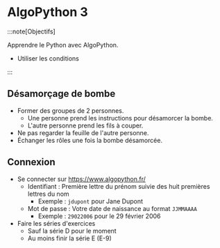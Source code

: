 # AlgoPython 3

:::note[Objectifs]

Apprendre le Python avec AlgoPython.

- Utiliser les conditions

:::

## Désamorçage de bombe

- Former des groupes de 2 personnes.
  - Une personne prend les instructions pour désamorcer la bombe.
  - L'autre personne prend les fils à couper.
- Ne pas regarder la feuille de l'autre personne.
- Échanger les rôles une fois la bombe désamorcée.

## Connexion

- Se connecter sur https://www.algopython.fr/
  - Identifiant : Première lettre du prénom suivie des huit premières lettres du nom
    - Exemple : `jdupont` pour Jane Dupont
  - Mot de passe : Votre date de naissance au format `JJMMAAAA`
    - Exemple : `29022006` pour le 29 février 2006
- Faire les séries d'exercices
  - Sauf la série D pour le moment
  - Au moins finir la série E (E-9)
